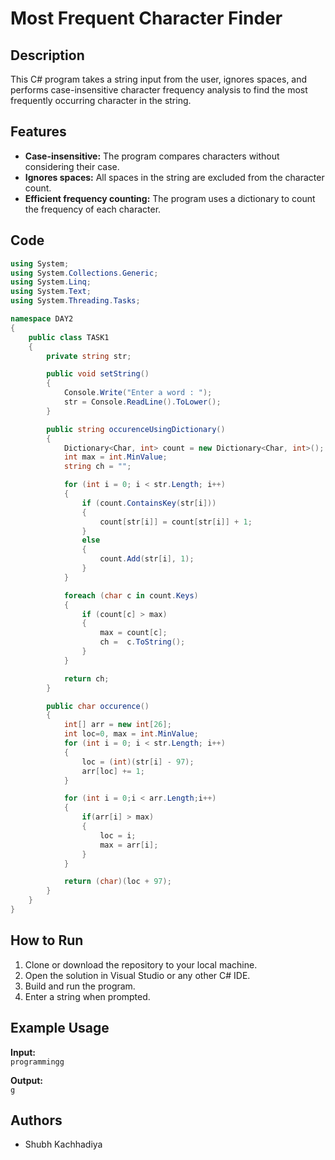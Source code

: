 # Most Frequent Character Finder 

## Description

This C# program takes a string input from the user, ignores spaces, and performs case-insensitive character frequency analysis to find the most frequently occurring character in the string.

## Features

- **Case-insensitive:** The program compares characters without considering their case.
- **Ignores spaces:** All spaces in the string are excluded from the character count.
- **Efficient frequency counting:** The program uses a dictionary to count the frequency of each character.

 ## Code

```csharp
using System;
using System.Collections.Generic;
using System.Linq;
using System.Text;
using System.Threading.Tasks;

namespace DAY2
{
    public class TASK1
    {
        private string str;

        public void setString()
        {
            Console.Write("Enter a word : ");
            str = Console.ReadLine().ToLower();
        }

        public string occurenceUsingDictionary()
        {
            Dictionary<Char, int> count = new Dictionary<Char, int>();
            int max = int.MinValue;
            string ch = "";

            for (int i = 0; i < str.Length; i++)
            {
                if (count.ContainsKey(str[i]))
                {
                    count[str[i]] = count[str[i]] + 1;
                }
                else
                {
                    count.Add(str[i], 1);
                }
            }

            foreach (char c in count.Keys)
            {
                if (count[c] > max)
                {
                    max = count[c];
                    ch =  c.ToString();
                }
            }

            return ch;
        }

        public char occurence()
        {
            int[] arr = new int[26];
            int loc=0, max = int.MinValue;
            for (int i = 0; i < str.Length; i++)
            {
                loc = (int)(str[i] - 97);
                arr[loc] += 1;
            }

            for (int i = 0;i < arr.Length;i++)
            {
                if(arr[i] > max)
                {
                    loc = i;
                    max = arr[i];
                }
            }

            return (char)(loc + 97);
        } 
    }
}
```


## How to Run

1. Clone or download the repository to your local machine.
2. Open the solution in Visual Studio or any other C# IDE.
3. Build and run the program.
4. Enter a string when prompted.

## Example Usage

**Input:**  
`programmingg`

**Output:**  
`g`  

















## Authors

- Shubh Kachhadiya

